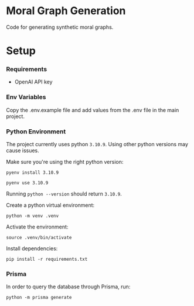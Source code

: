 # Moral Graph Generation

Code for generating synthetic moral graphs.

# Setup

### Requirements

* OpenAI API key

### Env Variables

Copy the .env.example file and add values from the .env file in the main project.

### Python Environment

The project currently uses python `3.10.9`. Using other python versions may cause issues.

Make sure you're using the right python version:

`pyenv install 3.10.9`

`pyenv use 3.10.9`

Running `python --version` should return `3.10.9`.

Create a python virtual environment:

`python -m venv .venv`

Activate the environment:

`source .venv/bin/activate`

Install dependencies:

`pip install -r requirements.txt`

### Prisma

In order to query the database through Prisma, run:

`python -m prisma generate`